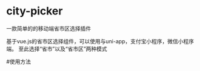 # city-picker
一款简单的的移动端省市区选择插件

基于vue.js的省市区选择组件，可以使用与uni-app，支付宝小程序，微信小程序端。
至此选择“省市”以及“省市区”两种模式


#使用方法
